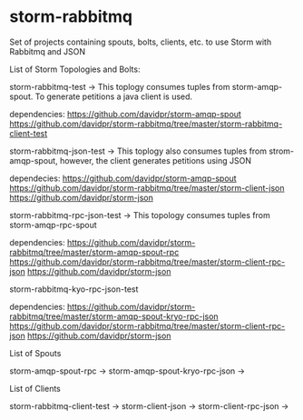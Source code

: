 storm-rabbitmq
==============

Set of projects containing spouts, bolts, clients, etc. to use Storm with Rabbitmq and JSON

List of Storm Topologies and Bolts:

storm-rabbitmq-test -> This toplogy consumes tuples from storm-amqp-spout. To generate petitions a java client is used.

  dependencies:
  https://github.com/davidpr/storm-amqp-spout
  https://github.com/davidpr/storm-rabbitmq/tree/master/storm-rabbitmq-client-test

storm-rabbitmq-json-test -> This toplogy also consumes tuples from strom-amqp-spout, however, the client generates petitions using JSON
  
  dependecies:
  https://github.com/davidpr/storm-amqp-spout
  https://github.com/davidpr/storm-rabbitmq/tree/master/storm-client-json
  https://github.com/davidpr/storm-json
  
  
storm-rabbitmq-rpc-json-test -> This topology consumes tuples from storm-amqp-rpc-spout
  
  dependencies:
  https://github.com/davidpr/storm-rabbitmq/tree/master/storm-amqp-spout-rpc
  https://github.com/davidpr/storm-rabbitmq/tree/master/storm-client-rpc-json
  https://github.com/davidpr/storm-json
  
storm-rabbitmq-kyo-rpc-json-test

  dependencies:
  https://github.com/davidpr/storm-rabbitmq/tree/master/storm-amqp-spout-kryo-rpc-json
  https://github.com/davidpr/storm-rabbitmq/tree/master/storm-client-rpc-json
  https://github.com/davidpr/storm-json

List of Spouts

storm-amqp-spout-rpc ->
storm-amqp-spout-kryo-rpc-json ->


List of Clients

storm-rabbitmq-client-test ->
storm-client-json ->
storm-client-rpc-json ->



